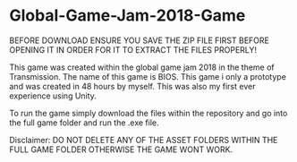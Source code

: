 # Global-Game-Jam-2018-Game
BEFORE DOWNLOAD ENSURE YOU SAVE THE ZIP FILE FIRST BEFORE OPENING IT IN ORDER FOR IT TO EXTRACT THE FILES PROPERLY!

This game was created within the global game jam 2018 in the theme of Transmission. The name of this game is BIOS. This game i only a prototype and was created in 48 hours by myself. This was also my first ever experience using Unity.

To run the game simply download the files within the repository and go into the full game folder and run the .exe file.

Disclaimer: DO NOT DELETE ANY OF THE ASSET FOLDERS WITHIN THE FULL GAME FOLDER OTHERWISE THE GAME WONT WORK.
